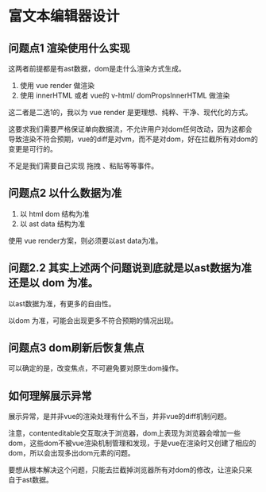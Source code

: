 # 富文本编辑器设计

## 问题点1  渲染使用什么实现

这两者前提都是有ast数据，dom是走什么渲染方式生成。

1. 使用 vue render 做渲染
2. 使用 innerHTML 或者 vue的 v-html/ domPropsInnerHTML 做渲染


这二者是二选1的，我以为 vue render 是更理想、纯粹、干净、现代化的方式。

这要求我们需要严格保证单向数据流，不允许用户对dom任何改动，因为这都会导致渲染不符合预期，vue的diff是对vm，而不是对dom，好在拦截所有对dom的变更是可行的。

不足是我们需要自己实现 拖拽 、粘贴等等事件。

## 问题点2 以什么数据为准

1. 以 html dom 结构为准
2. 以 ast data 结构为准

使用 vue render方案，则必须要以ast data为准。


## 问题2.2  其实上述两个问题说到底就是以ast数据为准还是以 dom 为准。

以ast数据为准，有更多的自由性。

以dom 为准，可能会出现更多不符合预期的情况出现。

## 问题点3 dom刷新后恢复焦点

可以确定的是，改变焦点，不可避免要对原生dom操作。



## 如何理解展示异常

展示异常，是并非vue的渲染处理有什么不当，并非vue的diff机制问题。

注意，contenteditable交互取决于浏览器，dom上表现为浏览器会增加一些dom，这些dom不被vue渲染机制管理和发现，于是vue在渲染时又创建了相应的dom，所以会出现多出dom元素的问题。

要想从根本解决这个问题，只能去拦截掉浏览器所有对dom的修改，让渲染只来自于ast数据。

